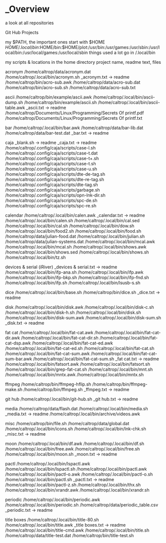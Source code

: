 # _Overview
a look at all repositories

Git Hub Projects

my $PATH, the important ones start with $HOME
$HOME/.local/bin:$HOME/bin:$HOME/plot:/usr/bin:/usr/games:/usr/sbin:/usr/local/bin:/usr/local/games:/usr/local/sbin
things used a lot go in /.local/bin

my scripts & locations in the home directory
project name, readme text, files

acronym
/home/caltrop/data/acronym.dat
/home/caltrop/.local/bin/acronym.sh
_acronym.txt -> readme
/home/caltrop/bin/acro-sub.awk
/home/caltrop/data/acro-sub.dat
/home/caltrop/bin/acro-sub.sh
/home/caltrop/data/acro-sub.txt

ascii
/home/caltrop/bin/example/ascii.awk
/home/caltrop/.local/bin/ascii-dump.sh
/home/caltrop/bin/example/ascii.sh
/home/caltrop/.local/bin/ascii-table.awk
_ascii.txt -> readme
/home/caltrop/Documents/Linux/Programming/Secrets Of printf.pdf
/home/caltrop/Documents/Linux/Programming/Secrets Of printf.txt

bar
/home/caltrop/.local/bin/bar.awk
/home/caltrop/data/bar-lib.dat
/home/caltrop/data/bar-test.dat
_bar.txt -> readme

caja
_blank.sh -> readme
_caja.txt -> readme
/home/caltrop/.config/caja/scripts/case-l.sh
/home/caltrop/.config/caja/scripts/case-t.dat
/home/caltrop/.config/caja/scripts/case-t+.sh
/home/caltrop/.config/caja/scripts/case-t.sh
/home/caltrop/.config/caja/scripts/case-u.sh
/home/caltrop/.config/caja/scripts/dte-de-tag.sh
/home/caltrop/.config/caja/scripts/dte-re-tag.sh
/home/caltrop/.config/caja/scripts/dte-tag.sh
/home/caltrop/.config/caja/scripts/garbage.sh
/home/caltrop/.config/caja/scripts/opn-lnk-dir.sh
/home/caltrop/.config/caja/scripts/spc-de.sh
/home/caltrop/.config/caja/scripts/spc-re.sh

calendar
/home/caltrop/.local/bin/calen.awk
_calendar.txt -> readme
/home/caltrop/.local/bin/calen.sh
/home/caltrop/.local/bin/cal.sed
/home/caltrop/.local/bin/cal.sh
/home/caltrop/.local/bin/dow.sh
/home/caltrop/.local/bin/food2.sh
/home/caltrop/.local/bin/food.sh
/home/caltrop/data/julian-food.dat
/home/caltrop/.local/bin/julian.sh
/home/caltrop/data/julian-systems.dat
/home/caltrop/.local/bin/mcal.awk
/home/caltrop/.local/bin/mcal.sh
/home/caltrop/.local/bin/shows.awk
/home/caltrop/.local/bin/shows.sed
/home/caltrop/.local/bin/shows.sh
/home/caltrop/.local/bin/tz.sh

devices & serial (iRiver)
_devices & serial.txt -> readme
/home/caltrop/.local/bin/ifp-ana.sh
/home/caltrop/.local/bin/ifp.awk
/home/caltrop/.local/bin/ifp-bkp.sh
/home/caltrop/.local/bin/ifp-fnd.sh
/home/caltrop/.local/bin/ifp.sh
/home/caltrop/.local/bin/lsusb-s.sh

dice
/home/caltrop/.local/bin/base.sh
/home/caltrop/bin/dice.sh
_dice.txt -> readme

disk
/home/caltrop/.local/bin/disk.awk
/home/caltrop/.local/bin/disk-c.sh
/home/caltrop/.local/bin/disk-h.sh
/home/caltrop/.local/bin/disk.sh
/home/caltrop/.local/bin/disk-sum.awk
/home/caltrop/.local/bin/disk-sum.sh
_disk.txt -> readme

fat cat
/home/caltrop/.local/bin/fat-cat.awk
/home/caltrop/.local/bin/fat-cat-dir.awk
/home/caltrop/.local/bin/fat-cat-dir.sh
/home/caltrop/.local/bin/fat-cat-dsp.awk
/home/caltrop/.local/bin/fat-cat-ed.awk
/home/caltrop/.local/bin/fat-cat-ed.sh
/home/caltrop/.local/bin/fat-cat.sh
/home/caltrop/.local/bin/fat-cat-sum.awk
/home/caltrop/.local/bin/fat-cat-sum-bar.awk
/home/caltrop/.local/bin/fat-cat-sum.sh
_fat cat.txt -> readme
/home/caltrop/.local/bin/fatsort.awk
/home/caltrop/.local/bin/fatsort.sh
/home/caltrop/.local/bin/grep-fat-cat.sh
/home/caltrop/.local/bin/mnt.sh
/home/caltrop/.local/bin/mntx.awk
/home/caltrop/.local/bin/mntx.sh

ffmpeg
/home/caltrop/bin/ffmpeg-hflip.sh
/home/caltrop/bin/ffmpeg-make.sh
/home/caltrop/bin/ffmpeg.sh
_ffmpeg.txt -> readme

git hub
/home/caltrop/.local/bin/git-hub.sh
_git hub.txt -> readme

media
/home/caltrop/data/flash.dat
/home/caltrop/.local/bin/media.sh
_media.txt -> readme
/home/caltrop/.local/bin/archive/videos.awk

misc
/home/caltrop/bin/file.sh
/home/caltrop/data/global.dat
/home/caltrop/.local/bin/icons.sh
/home/caltrop/.local/bin/lnk-chk.sh
_misc.txt -> readme

moon
/home/caltrop/.local/bin/df.awk
/home/caltrop/.local/bin/df.sh
/home/caltrop/.local/bin/free.awk
/home/caltrop/.local/bin/free.sh
/home/caltrop/.local/bin/moon.sh
_moon.txt -> readme

pactl
/home/caltrop/.local/bin/lspactl.awk
/home/caltrop/.local/bin/lspactl.sh
/home/caltrop/.local/bin/pactl.awk
/home/caltrop/.local/bin/pactl-o.awk
/home/caltrop/.local/bin/pactl-o.sh
/home/caltrop/.local/bin/pactl.sh
_pactl.txt -> readme
/home/caltrop/.local/bin/pactl-z.sh
/home/caltrop/.local/bin/thx.sh
/home/caltrop/.local/bin/xrandr.awk
/home/caltrop/.local/bin/xrandr.sh

periodic
/home/caltrop/.local/bin/periodic.awk
/home/caltrop/.local/bin/periodic.sh
/home/caltrop/data/periodic_table.csv
_periodic.txt -> readme

title boxes
/home/caltrop/.local/bin/title-80.sh
/home/caltrop/.local/bin/title.awk
_title boxes.txt -> readme
/home/caltrop/.local/bin/title-cmd.awk
/home/caltrop/.local/bin/title.sh
/home/caltrop/data/title-test.dat
/home/caltrop/bin/title-test.sh

